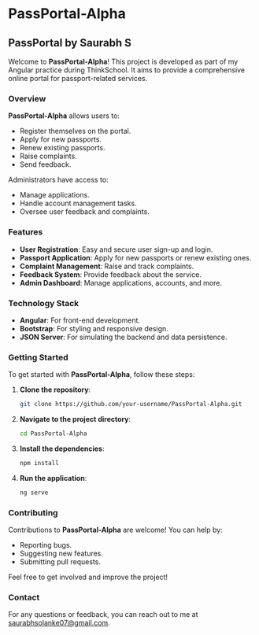 # PassPortal-Alpha

## PassPortal by Saurabh S

Welcome to **PassPortal-Alpha**! This project is developed as part of my Angular practice during ThinkSchool. It aims to provide a comprehensive online portal for passport-related services.

### Overview

**PassPortal-Alpha** allows users to:
- Register themselves on the portal.
- Apply for new passports.
- Renew existing passports.
- Raise complaints.
- Send feedback.

Administrators have access to:
- Manage applications.
- Handle account management tasks.
- Oversee user feedback and complaints.

### Features

- **User Registration**: Easy and secure user sign-up and login.
- **Passport Application**: Apply for new passports or renew existing ones.
- **Complaint Management**: Raise and track complaints.
- **Feedback System**: Provide feedback about the service.
- **Admin Dashboard**: Manage applications, accounts, and more.

### Technology Stack

- **Angular**: For front-end development.
- **Bootstrap**: For styling and responsive design.
- **JSON Server**: For simulating the backend and data persistence.

### Getting Started

To get started with **PassPortal-Alpha**, follow these steps:

1. **Clone the repository**:
   ```bash
   git clone https://github.com/your-username/PassPortal-Alpha.git
2. **Navigate to the project directory**:
    ```bash
   cd PassPortal-Alpha
3. **Install the dependencies**:
   ```bash
   npm install
4. **Run the application**:
   ```bash
   ng serve

### Contributing

Contributions to **PassPortal-Alpha** are welcome! You can help by:
- Reporting bugs.
- Suggesting new features.
- Submitting pull requests.

Feel free to get involved and improve the project!


### Contact

For any questions or feedback, you can reach out to me at [saurabhsolanke07@gmail.com](mailto:saurabhsolanke07@gmail.com).



